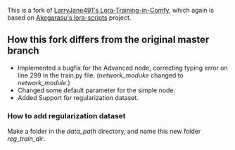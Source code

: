This is a fork of [LarryJane491's Lora-Training-in-Comfy](https://github.com/LarryJane491/Lora-Training-in-Comfy), which again is based on [Akegarasu's lora-scripts](https://github.com/Akegarasu/lora-scripts) project.

## How this fork differs from the original master branch
- Implemented a bugfix for the Advanced node, correcting typing error on line 299 in the train.py file. (_network_moduke_ changed to _network_module_.)
- Changed some default parameter for the simple node.
- Added Support for regularization dataset. 

### How to add regularization dataset
Make a folder in the _data_path_ directory, and name this new folder _reg_train_dir_.
